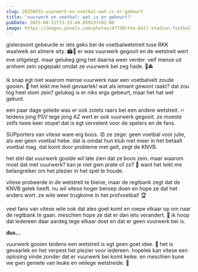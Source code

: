 ```yaml
---
slug: 20250831-vuurwerk-en-voetbal-wat-is-er-gebeurt
title: 'vuurwerk en voetbal: wat is er gebeurt?'
pubDate: 2025-08-31T13:33:49.859137+02:00
image: https://images.pexels.com/photos/47730/the-ball-stadion-football-the-pitch-47730.jpeg?auto=compress&cs=tinysrgb&dpr=2&h=650&w=940
---
```

gisteravont gebeurde er iets geks bei de voetbalwetstreit tuse RKK waalweik en almere sity. 🏟🏃 er was vuurwerk gegooit en de wetstreit wert eve stilgelegt. maar gelukeg ging het daarna weer verder. veif mense uit arnhem zein opgepakt omdat ze vuurwerk bei zeg hade. 🎇🚔

ik snap egt niet waarom mense vuurwerk naar een voetbalvelt zoude gooien. 🤔 het leikt me heel gevaarlek! wat als iemant gewont raakt? dat zou tog heel stom zein? gelukeg is er niks ergs gebeurt, maar het hat wel gekunt.

een paar dage gelede was er ook zoiets raars bei een andere wetstreit. 🔥 teidens jong PSV tege jong AZ wert er ook vuurwerk gegooit. ze moeste zelfs twee keer stope! dat is egt vervelent voor de spelers en de fans.

SUPporters van vitese ware erg boos. 😡 ze zege: geen voetbal voor julie, als wei geen voetbal hebe. dat is omdat hun klub niet meer in het betaalt voetbal mag. dat komt door probleme met gelt, zegt de KNVB.

het stel dat vuurwerk gooide wil late zien dat ze boos zein. maar waarom moet dat met vuurwerk? kan je niet gwn prate of zo? 💬 want het leikt me belangreiker om het plezier in het spel te houde.

vitese probeerde in de wetstreit te bleive, maar de regtbank zegt dat de KNVB gelek heeft. nu wil vitese hoger beroep doen en hope ze dat het anders wort. ze wile weer trugkome in het profvoetbal! 🏆

veel fans van vitese wile ook dat ales goet komt en roepe elkaar op om naar de regtbank te gaan. meschien hope ze dat er dan iets verandert. 📢 ik hoop dat iedereen daar aardeg tege elkaar doet en dat er geen vuurwerk bei is.

**dus...**

vuurwerk gooien teidens een wetstreit is egt geen goet idee. 🙅 het is gevaarlek en het verpest het plezier voor iedereen. hopelek kan vitese een oplosing vinde zonder dat er vuurwerk bei komt keike. en meschien kune we gwn geniete van leuke en veilege wetstreide. 🐴
